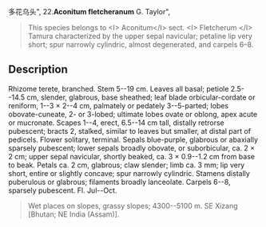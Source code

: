 多花乌头",
22.**Aconitum fletcheranum** G. Taylor",

> This species belongs to &lt;I&gt; Aconitum&lt;/I&gt; sect. &lt;I&gt; Fletcherum &lt;/I&gt; Tamura characterized by the upper sepal navicular; petaline lip very short; spur narrowly cylindric, almost degenerated, and carpels 6–8.

## Description
Rhizome terete, branched. Stem 5--19 cm. Leaves all basal; petiole 2.5--14.5 cm, slender, glabrous, base sheathed; leaf blade orbicular-cordate or reniform, 1--3 × 2--4 cm, palmately or pedately 3--5-parted; lobes obovate-cuneate, 2- or 3-lobed; ultimate lobes ovate or oblong, apex acute or mucronate. Scapes 1--4, erect, 6.5--14 cm tall, distally retrorse pubescent; bracts 2, stalked, similar to leaves but smaller, at distal part of pedicels. Flower solitary, terminal. Sepals blue-purple, glabrous or abaxially sparsely pubescent; lower sepals broadly obovate, or suborbicular, ca. 2 × 2 cm; upper sepal navicular, shortly beaked, ca. 3 × 0.9--1.2 cm from base to beak. Petals ca. 2 cm, glabrous; claw slender; limb ca. 3 mm; lip very short, entire or slightly concave; spur narrowly cylindric. Stamens distally puberulous or glabrous; filaments broadly lanceolate. Carpels 6--8, sparsely pubescent. Fl. Jul--Oct.

> Wet places on slopes, grassy slopes; 4300--5100 m. SE Xizang [Bhutan; NE India (Assam)].
